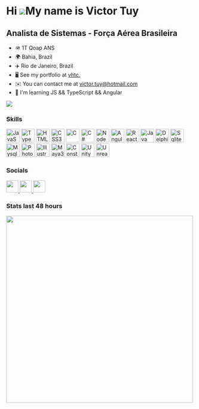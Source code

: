 Hi ![](https://user-images.githubusercontent.com/18350557/176309783-0785949b-9127-417c-8b55-ab5a4333674e.gif)My name is Victor Tuy
===========================================================================================================================================

Analista de Sistemas - Força Aérea Brasileira
---------------------------------------------

* 🪖  1T Qoap ANS
* 🌍  Bahia, Brazil
* ✈️  Rio de Janeiro, Brazil
* 🖥️  See my portfolio at [vhtc.](https://vhtc.netlify.app/)
* ✉️  You can contact me at [victor.tuy@hotmail.com](mailto:victor.tuy@hotmail.com)
* 🧠  I'm learning JS && TypeScript && Angular

<a href="https://www.github.com/vhtc" target="_blank" rel="noreferrer"><img
src="https://img.shields.io/github/followers/vhtc?logo=github&style=for-the-badge&color=0891b2&labelColor=1c1917" /></a>

### Skills

<p align="left">
  <a href="#" target="_blank" rel="noreferrer"><img src="https://raw.githubusercontent.com/danielcranney/readme-generator/main/public/icons/skills/javascript-colored.svg" width="36" height="36" alt="JavaScript" /></a>
  <a href="#" target="_blank" rel="noreferrer"><img src="https://raw.githubusercontent.com/danielcranney/readme-generator/main/public/icons/skills/typescript-colored.svg" width="36" height="36" alt="TypeScript" /></a>
  <a href="#" target="_blank" rel="noreferrer"><img src="https://raw.githubusercontent.com/danielcranney/readme-generator/main/public/icons/skills/html5-colored.svg" width="36" height="36" alt="HTML5" /></a>
  <a href="#" target="_blank" rel="noreferrer"><img src="https://raw.githubusercontent.com/danielcranney/readme-generator/main/public/icons/skills/css3-colored.svg" width="36" height="36" alt="CSS3" /></a>
  <a href="#" target="_blank" rel="noreferrer"><img src="https://raw.githubusercontent.com/danielcranney/readme-generator/main/public/icons/skills/c-colored.svg" width="36" height="36" alt="C" /></a>
  <a href="#" target="_blank" rel="noreferrer"><img src="https://raw.githubusercontent.com/danielcranney/readme-generator/main/public/icons/skills/csharp-colored.svg" width="36" height="36" alt="C#" /></a>
  <a href="#" target="_blank" rel="noreferrer"><img src="https://raw.githubusercontent.com/danielcranney/readme-generator/main/public/icons/skills/nodejs-colored.svg" width="36" height="36" alt="NodeJS" /></a>
  <a href="#" target="_blank" rel="noreferrer"><img src="https://raw.githubusercontent.com/danielcranney/readme-generator/main/public/icons/skills/angularjs-colored.svg" width="36" height="36" alt="AngularJS" /></a>
  <a href="#" target="_blank" rel="noreferrer"><img src="https://raw.githubusercontent.com/danielcranney/readme-generator/main/public/icons/skills/react-colored.svg" width="36" height="36" alt="ReactJS" /></a>
  <a href="#" target="_blank" rel="noreferrer"><img src="https://raw.githubusercontent.com/danielcranney/readme-generator/main/public/icons/skills/java-colored.svg" width="36" height="36" alt="Java" /></a>
  <a href="#" target="_blank" rel="noreferrer"><img src="https://crack4all.com/wp-content/uploads/2017/11/4ad54758b77c22ab58728ea0d561a9c9.png" width="36" height="36" alt="Delphi7" /></a>
  <a href="#" target="_blank" rel="noreferrer"><img src="https://vhtc.netlify.app/softwares/sqlite.png" width="36" height="36" alt="Sqlite" /></a>
  <a href="#" target="_blank" rel="noreferrer"><img src="https://raw.githubusercontent.com/danielcranney/readme-generator/main/public/icons/skills/mysql-colored.svg" width="36" height="36" alt="Mysql" /></a>
  <a href="#" target="_blank" rel="noreferrer"><img src="https://raw.githubusercontent.com/danielcranney/readme-generator/main/public/icons/skills/photoshop-colored.svg" width="36" height="36" alt="Photoshop" /></a>
  <a href="#" target="_blank" rel="noreferrer"><img src="https://raw.githubusercontent.com/danielcranney/readme-generator/main/public/icons/skills/illustrator-colored.svg" width="36" height="36" alt="Illustrator" /></a>
  <a href="#" target="_blank" rel="noreferrer"><img src="https://vhtc.netlify.app/softwares/maya.png" width="36" height="36" alt="Maya3d" /></a>
  <a href="#" target="_blank" rel="noreferrer"><img src="https://vhtc.netlify.app/softwares/construct.png" width="36" height="36" alt="Construct2" /></a>
  <a href="#" target="_blank" rel="noreferrer"><img src="https://uxwing.com/wp-content/themes/uxwing/download/brands-and-social-media/unity-game-engine-icon.png" width="36" height="36" alt="Unity" /></a>
  <a href="#" target="_blank" rel="noreferrer"><img src="https://vhtc.netlify.app/softwares/unreal.png" width="36" height="36" alt="Unreal" /></a>
  </p>

### Socials

<p align="left"> 
  <a href="https://www.github.com/vhtc" target="_blank" rel="noreferrer"> <picture> <source media="(prefers-color-scheme: dark)" srcset="https://raw.githubusercontent.com/danielcranney/readme-generator/main/public/icons/socials/github-dark.svg" /> <source media="(prefers-color-scheme: light)" srcset="https://raw.githubusercontent.com/danielcranney/readme-generator/main/public/icons/socials/github.svg"/><img src="https://raw.githubusercontent.com/danielcranney/readme-generator/main/public/icons/socials/github.svg" width="32" height="32" /> </picture></a>
  <a href="http://www.instagram.com/v.h.t.c" target="_blank" rel="noreferrer"> <picture> <source media="(prefers-color-scheme: dark)" srcset="https://uxwing.com/wp-content/themes/uxwing/download/brands-and-social-media/instagram-white-icon.png" /> <source media="(prefers-color-scheme: light)" srcset="https://raw.githubusercontent.com/danielcranney/readme-generator/main/public/icons/socials/instagram.svg" /> <img src="https://raw.githubusercontent.com/danielcranney/readme-generator/main/public/icons/socials/instagram.svg" width="32" height="32" /> </picture> </a> 
  <a href="https://www.linkedin.com/in/tuyvhtc" target="_blank" rel="noreferrer"> <picture> <source media="(prefers-color-scheme: dark)" srcset="https://raw.githubusercontent.com/danielcranney/readme-generator/main/public/icons/socials/linkedin-dark.svg" /> <source media="(prefers-color-scheme: light)" srcset="https://raw.githubusercontent.com/danielcranney/readme-generator/main/public/icons/socials/linkedin.svg" /> <img src="https://raw.githubusercontent.com/danielcranney/readme-generator/main/public/icons/socials/linkedin.svg" width="32" height="32" /> </picture> </a>
  </p>

### Stats last 48 hours
<img style='width:500px;' src="https://wakatime.com/share/@vhtc/bfaf4f1d-190d-4c0e-92e8-5bb5efd103e7.svg">
